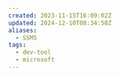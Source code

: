 ```yaml
---
created: 2023-11-15T16:09:02Z
updated: 2024-12-10T08:34:58Z
aliases:
  - SSMS
tags:
  - dev-tool
  - microsoft
---
```

